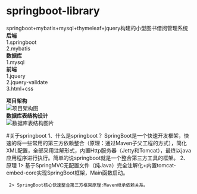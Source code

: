 # springboot-library
springboot+mybatis+mysql+thymeleaf+jquery构建的小型图书借阅管理系统  
**后端**  
1.springboot  
2.mybatis  
**数据库**  
1.mysql  
**前端**  
1.jquery  
2.jquery-validate  
3.html+css  

**项目架构**  
![项目架构图](https://github.com/yangxuechen/springboot-BMSystem/blob/master/resource/images/project.png)  
**数据库表结构设计**  
![数据库表结构图片](https://github.com/yangxuechen/springboot-BMSystem/blob/master/resource/images/dataBase.png)  

 #关于springboot
 1、什么是springboot？
     SpringBoot是一个快速开发框架，快速的将一些常用的第三方依赖整合（原理：通过Maven子父工程的方式），简化XML配置，全部采用注解形式，内置Http服务器（Jetty和Tomcat），最终以java应用程序进行执行。简单的说springboot就是一个整合第三方工具的框架。
  2、原理
     1> 基于SpringMVC无配置文件（纯Java）完全注解化+内置tomcat-embed-core实现SpringBoot框架，Main函数启动。

     2> SpringBoot核心快速整合第三方框架原理:Maven继承依赖关系。
     



